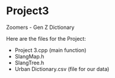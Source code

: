 # Project3
Zoomers - Gen Z Dictionary

Here are the files for the Project:
- Project 3.cpp (main function)
- SlangMap.h
- SlangTree.h
- Urban Dictionary.csv (file for our data)
